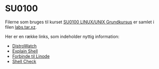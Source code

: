 # SU0100

Filerne som bruges til kurset [SU0100 LINUX/UNIX Grundkursus](https://github.com/SuperUsersDK/SU0100) er samlet i filen [labs.tar.xz](https://github.com/SuperUsersDK/SU0100/blob/master/labs.tar.xz).  

Her er en række links, som indeholder nyttig information:

  * [DistroWatch](https://distrowatch.com/)
  * [Explain Shell](https://explainshell.com/)
  * [Forbinde til Linode](https://github.com/SuperUsersDK/Linodes)
  * [Shell Check](https://www.shellcheck.net/)




